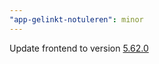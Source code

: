 ```yaml
---
"app-gelinkt-notuleren": minor
---
```


Update frontend to version [5.62.0](https://github.com/lblod/frontend-gelinkt-notuleren/releases/tag/v5.62.0)
